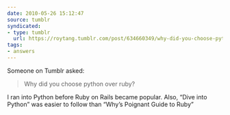 ```yaml
---
date: 2010-05-26 15:12:47
source: tumblr
syndicated:
- type: tumblr
  url: https://roytang.tumblr.com/post/634660349/why-did-you-choose-python-over-ruby
tags:
- answers
---
```


Someone on Tumblr asked:

<blockquote>Why did you choose python over ruby?</blockquote>

<p>I ran into Python before Ruby on Rails became popular. Also, &ldquo;Dive into Python&rdquo; was easier to follow than &ldquo;Why&rsquo;s Poignant Guide to Ruby&rdquo;</p>